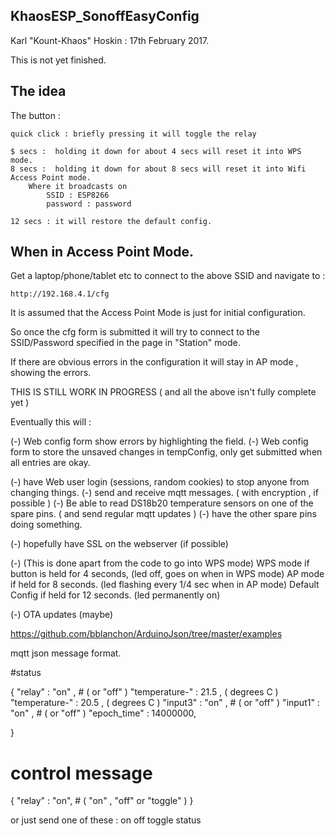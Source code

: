 KhaosESP_SonoffEasyConfig
-------------------------
Karl "Kount-Khaos" Hoskin : 17th February 2017.


This is not yet finished.

The idea
--------

The button :

    quick click : briefly pressing it will toggle the relay

    $ secs :  holding it down for about 4 secs will reset it into WPS mode.
    8 secs :  holding it down for about 8 secs will reset it into Wifi Access Point mode.
        Where it broadcasts on
            SSID : ESP8266
            password : password

    12 secs : it will restore the default config.


When in Access Point Mode.
-------------------------

Get a laptop/phone/tablet etc to connect to the above SSID and navigate to :

    http://192.168.4.1/cfg

It is assumed that the Access Point Mode is just for initial configuration.

So once the cfg form is submitted it will try to connect to the SSID/Password specified in the page in "Station" mode.

If there are obvious errors in the configuration it will stay in AP mode , showing the errors.




THIS IS STILL WORK IN PROGRESS ( and all the above isn't fully complete yet )

Eventually this will :

(-) Web config form show errors by highlighting the field.
(-) Web config form to store the unsaved changes in tempConfig,
    only get submitted when all entries are okay.

(-) have Web user login (sessions, random cookies) to stop anyone from changing things.
(-) send and receive mqtt messages. ( with encryption , if possible )
(-) Be able to read DS18b20 temperature sensors on one of the spare pins.
    ( and send regular mqtt updates )
(-) have the other spare pins doing something.


(-) hopefully have SSL on the webserver (if possible)

(-) (This is done apart from the code to go into WPS mode)
   WPS mode if button is held for 4 seconds,
    (led off, goes on when in WPS mode)
   AP mode if held for 8 seconds.
    (led flashing every 1/4 sec when in AP mode)
   Default Config if held for 12 seconds.
    (led permanently on)

(-) OTA updates (maybe)



https://github.com/bblanchon/ArduinoJson/tree/master/examples



mqtt json message format.

#status

{
    "relay" : "on" ,     # ( or  "off" )
    "temperature-<DS18B20-addr>" : 21.5  , ( degrees C )
    "temperature-<DS18B20-addr>" : 20.5  , ( degrees C )
    "input3" : "on" ,     # ( or "off" )
    "input1" : "on" ,     # ( or "off" )
    "epoch_time" : 14000000,

}

# control message
{
    "relay" : "on",  # ( "on" , "off" or "toggle" )
}

or just send one of these :
    on
    off
    toggle
    status








